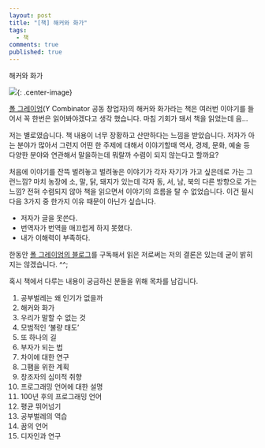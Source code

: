 ```yaml
---
layout: post
title: "[책] 해커와 화가"
tags: 
  - 책
comments: true
published: true
---
```


해커와 화가

![](https://lh3.googleusercontent.com/dks2TnrONZ5g1xjO_CQtpeoQZE1ya0Z8IORCtQHNpri2UJ3kTRj4GLGHhuxn18Sees8gaB2ITWSy37h1_a0=w1000-no-tmp.jpg){: .center-image}

[폴 그레이엄](https://en.wikipedia.org/wiki/Paul_Graham_(computer_programmer))(Y Combinator 공동 창업자)의 해커와 화가라는 책은 여러번 이야기를 들어서 꼭 한번은 읽어봐야겠다고 생각 했습니다. 마침 기회가 돼서 책을 읽었는데 음…

저는 별로였습니다. 책 내용이 너무 장황하고 산만하다는 느낌을 받았습니다.  저자가 아는 분야가 많아서 그런지 어떤 한 주제에 대해서 이야기할때 역사, 경제, 문화, 예술 등 다양한 분야와 연관해서 말을하는데 뭐랄까 수렴이 되지 않는다고 할까요?

처음에 이야기를 잔뜩 벌려놓고 벌려놓은 이야기가 각자 자기가 가고 싶은데로 가는 그런느낌? 마치 농장에 소, 말, 닭, 돼지가 있는데 각자 동, 서, 남, 북의 다른 방향으로 가는 느낌? 전혀 수렴되지 않아 책을 읽으면서 이야기의 흐름을 탈 수 없었습니다. 이건 필시 다음 3가지 중 한가지 이유 때문이 아닌가 싶습니다.

* 저자가 글을 못쓴다.
* 번역자가 번역을 매끄럽게 하지 못했다.
* 내가 이해력이 부족하다.
 
한동안 [폴 그레이엄의 블로그](http://www.paulgraham.com/)를 구독해서 읽은 저로써는 저의 결론은 있는데 굳이 밝히지는 않겠습니다. ^^;

혹시 책에서 다루는 내용이 궁금하신 분들을 위해 목차를 남깁니다.

1. 공부벌레는 왜 인기가 없을까
1. 해커와 화가
1. 우리가 말할 수 없는 것
1. 모범적인 ‘불량 태도’
1. 또 하나의 길
1. 부자가 되는 법
1. 차이에 대한 연구
1. 그팸을 위한 계획
1. 창조자의 심미적 취향
1. 프로그래밍 언어에 대한 설명
1. 100년 후의 프로그래밍 언어
1. 평균 뛰어넘기
1. 공부벌레의 역습
1. 꿈의 언어
1. 디자인과 연구